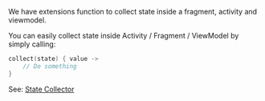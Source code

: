 We have extensions function to collect state inside a fragment, activity and viewmodel.

You can easily collect state inside Activity / Fragment / ViewModel by simply calling:
```kotlin
collect(state) { value ->
    // Do something
}
```

See: [State Collector](../codebase/src/main/java/com/singularity_code/codebase/util/StateCollector.kt)